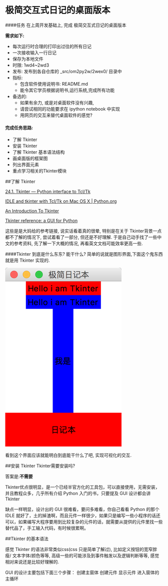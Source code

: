 # 极简交互式日记的桌面版本

####任务
在上周开发基础上, 完成 极简交互式日记的桌面版本

**需求如下:**

- 每次运行时合理的打印出过往的所有日记
- 一次接收输入一行日记
- 保存为本地文件
- 时限: 1wd4~2wd3
- 发布: 发布到各自仓库的 _src/om2py2w/2wex0/ 目录中
- 指标:
    - 包含软件使用说明书: README.md
    - 能令其它学员根据说明书,运行系统,完成所有功能
- 备选的:
    - 如果有余力, 或是对桌面软件没有兴趣, 
    - 请尝试相同的功能要求在 ipython notebook 中实现
    - 用网页的交互来替代桌面软件的感觉?

#### 完成任务思路:

* 了解 Tkinter
* 安装 Tkinter
* 了解 Tkinter 基本语法结构
* 画桌面版的框架图
* 列出界面元素
* 重点学习相关的Tkinter模块


##了解 Tkinter


[24.1. Tkinter — Python interface to Tcl/Tk](https://docs.python.org/2.7/library/tkinter.html)

[IDLE and tkinter with Tcl/Tk on Mac OS X | Python.org](https://www.python.org/download/mac/tcltk/)

[An Introduction To Tkinter](http://effbot.org/tkinterbook/tkinter-index.htm)

[Tkinter reference: a GUI for Python](http://infohost.nmt.edu/tcc/help/pubs/tkinter)

这些是是大妈给的参考链接, 说实话看着真的很晕, 特别是在关于 Tkinter背景一点都不了解的情况下, 尝试着看了一部分, 但还是不好理解.
于是自己动手找了一些中文的参考资料, 先了解一下大概的情况, 再看英文文档可能效率更高一些.

####Tkinter 到底是什么东东? 能干什么?
简单的说就是图形界面,下面这个鬼东西就是用 Tkinter 实现的.

![](QQ20151027-0@2x.png)

看到这个界面应该就能明白到底能干什么了吧, 实现可视化的交互.

##安装 Tkinter
Tkinter需要安装吗?
 
答案是:**不需要**

Tkinter优点很明显，是一个已经半官方化的工具包，可以直接使用，无需安装，并且教程众多，几乎所有介绍 Python 入门的书，只要提及 GUI 设计都会讲 Tkinter

缺点一样明显，设计出的 GUI 很难看，要问多难看，你自己看看 Python 的那个 IDLE 就好了，土的掉渣啊，而且元件一样很少，如果只是编写一些小程序的话还可以，如果编写大程序要用到比较复杂的元件的话，就需要从提供的元件里找一些替代品了，手工输入代码，有时候很累啊。

##Tkinter 的基本语法

感觉 Tkinter 的语法非常类似css(css 只是简单了解过), 比如定义按钮的宽窄胖瘦/ 文本字体/颜色等等, 高级一些的可能涉及到事件触发以及逻辑判断等等, 感觉相对来说还是比较好理解的.

GUI 的设计主要包括下面三个步骤：
创建主窗体
创建元件
显示元件
进入窗体的主循环




